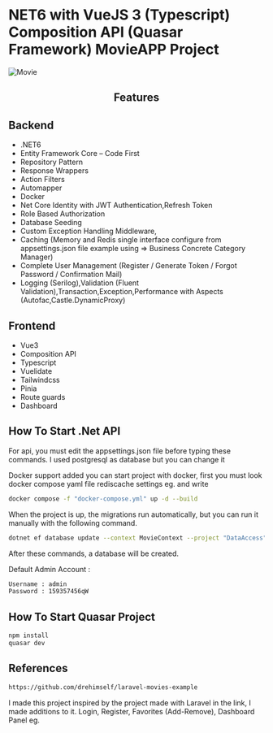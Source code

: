 # NET6 with VueJS 3 (Typescript) Composition API (Quasar Framework) MovieAPP Project

<img alt="Movie" src="assets/Movie.gif"> </img>

**<h2 align="center">Features</p>**

## Backend
- .NET6
- Entity Framework Core – Code First
- Repository Pattern
- Response Wrappers
- Action Filters
- Automapper
- Docker
- Net Core Identity with JWT Authentication,Refresh Token
- Role Based Authorization
- Database Seeding
- Custom Exception Handling Middleware,
- Caching (Memory and Redis single interface configure from appsettings.json file example using => Business Concrete Category Manager)
- Complete User Management  (Register / Generate Token / Forgot Password / Confirmation Mail)
- Logging (Serilog),Validation (Fluent Validation),Transaction,Exception,Performance with Aspects (Autofac,Castle.DynamicProxy)

## Frontend
- Vue3
- Composition API
- Typescript
- Vuelidate
- Tailwindcss
- Pinia
- Route guards
- Dashboard

## How To Start .Net API

For api, you must edit the appsettings.json file before typing these commands.
I used postgresql as database but you can change it

Docker support added you can start project with docker, first you must look docker compose yaml file rediscache settings eg. and write 

```sh
docker compose -f "docker-compose.yml" up -d --build
```
When the project is up, the migrations run automatically, but you can run it manually with the following command.

```sh
dotnet ef database update --context MovieContext --project "DataAccess" --startup-project "WebAPI"
```

After these commands, a database will be created. 


Default Admin Account : 

```sh
Username : admin
Password : 159357456qW
```


## How To Start Quasar Project


```sh
npm install
quasar dev
```

## References

```sh
https://github.com/drehimself/laravel-movies-example
```

I made this project inspired by the project made with Laravel in the link, I made additions to it.
Login, Register, Favorites (Add-Remove), Dashboard Panel eg.

